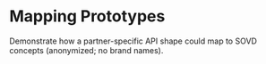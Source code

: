 # Mapping Prototypes

Demonstrate how a partner-specific API shape could map to SOVD concepts (anonymized; no brand names).
